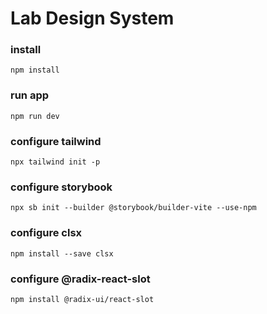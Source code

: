 # Lab Design System

### install

```
npm install
```

### run app

```
npm run dev
```

### configure tailwind

```
npx tailwind init -p
```

### configure storybook

```
npx sb init --builder @storybook/builder-vite --use-npm
```

### configure clsx

```
npm install --save clsx
```

### configure @radix-react-slot

```
npm install @radix-ui/react-slot
```
